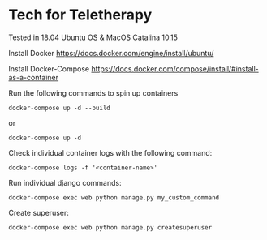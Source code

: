 # Tech for Teletherapy


Tested in 18.04 Ubuntu OS & MacOS Catalina 10.15

Install Docker
https://docs.docker.com/engine/install/ubuntu/  

Install Docker-Compose
https://docs.docker.com/compose/install/#install-as-a-container  

Run the following commands to spin up containers

```shell
docker-compose up -d --build
```
or
```shell
docker-compose up -d
```

Check individual container logs with the following command:

```shell
docker-compose logs -f '<container-name>'
```

Run individual django commands:

```shell
docker-compose exec web python manage.py my_custom_command
```

Create superuser:

```shell
docker-compose exec web python manage.py createsuperuser
```



